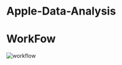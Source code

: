 # Apple-Data-Analysis
# WorkFow
![workflow](https://github.com/user-attachments/assets/316bf156-caa6-4f55-b42e-cdf0e645817a)

